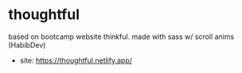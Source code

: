 # thoughtful
based on bootcamp website thinkful. made with sass w/ scroll anims (HabibDev)
- site: https://thoughtful.netlify.app/
